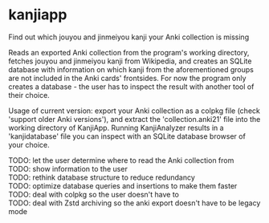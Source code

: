 # kanjiapp
Find out which jouyou and jinmeiyou kanji your Anki collection is missing

Reads an exported Anki collection from the program's working directory, fetches jouyou and jinmeiyou kanji from Wikipedia, and creates an SQLite database with information on which kanji from the aforementioned groups are not included in the Anki cards' frontsides. For now the program only creates a database - the user has to inspect the result with another tool of their choice.

Usage of current version: export your Anki collection as a colpkg file (check 'support older Anki versions'), and extract the 'collection.anki21' file into the working directory of KanjiApp. Running KanjiAnalyzer results in a 'kanjidatabase' file you can inspect with an SQLite database browser of your choice.

TODO: let the user determine where to read the Anki collection from  
TODO: show information to the user  
TODO: rethink database structure to reduce redundancy  
TODO: optimize database queries and insertions to make them faster  
TODO: deal with colpkg so the user doesn't have to  
TODO: deal with Zstd archiving so the anki export doesn't have to be legacy mode